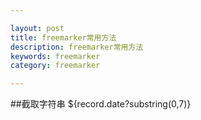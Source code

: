```yaml
---

layout: post
title: freemarker常用方法
description: freemarker常用方法
keywords: freemarker
category: freemarker

---
```


##截取字符串
	${record.date?substring(0,7)}

